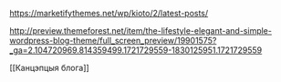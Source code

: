 https://marketifythemes.net/wp/kioto/2/latest-posts/

http://preview.themeforest.net/item/the-lifestyle-elegant-and-simple-wordpress-blog-theme/full_screen_preview/19901575?_ga=2.104720969.814359499.1721729559-1830125951.1721729559

[[Канцэпцыя блога]]
